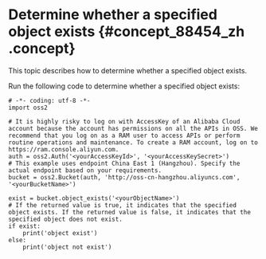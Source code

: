 # Determine whether a specified object exists {#concept_88454_zh .concept}

This topic describes how to determine whether a specified object exists.

Run the following code to determine whether a specified object exists:

``` {#codeblock_okz_ijx_1b5 .language-python}
# -*- coding: utf-8 -*-
import oss2

# It is highly risky to log on with AccessKey of an Alibaba Cloud account because the account has permissions on all the APIs in OSS. We recommend that you log on as a RAM user to access APIs or perform routine operations and maintenance. To create a RAM account, log on to https://ram.console.aliyun.com.
auth = oss2.Auth('<yourAccessKeyId>', '<yourAccessKeySecret>')
# This example uses endpoint China East 1 (Hangzhou). Specify the actual endpoint based on your requirements.
bucket = oss2.Bucket(auth, 'http://oss-cn-hangzhou.aliyuncs.com', '<yourBucketName>')

exist = bucket.object_exists('<yourObjectName>')
# If the returned value is true, it indicates that the specified object exists. If the returned value is false, it indicates that the specified object does not exist.
if exist:
    print('object exist')
else:
    print('object not exist')
		
```

